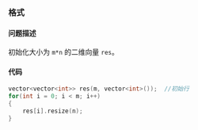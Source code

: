 <!--
 * @Description: 
 * @Author: Hongyang_Yang
 * @Date: 2020-09-01 17:02:27
 * @LastEditors: Hongyang_Yang
 * @LastEditTime: 2020-09-01 17:05:19
-->
### 格式
#### 问题描述
初始化大小为 `m*n` 的二维向量 `res`。
#### 代码
```cpp
vector<vector<int>> res(m, vector<int>());  //初始行
for(int i = 0; i < m; i++)
{
    res[i].resize(n);
}
```